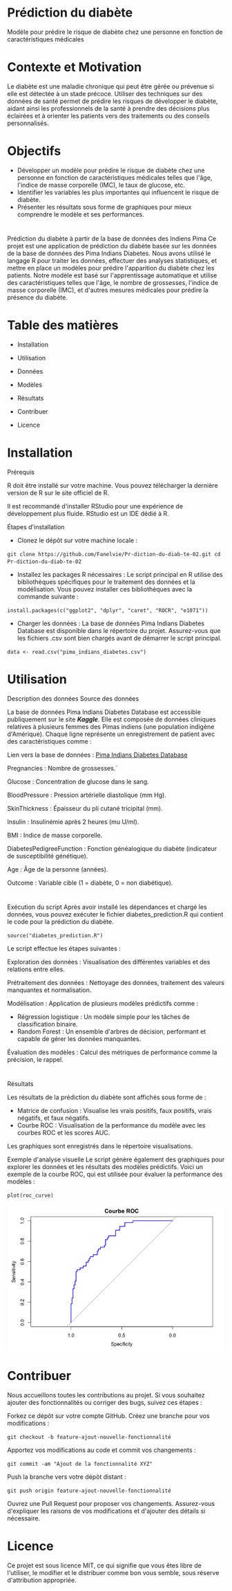 # Prédiction du diabète

Modèle pour prédire le risque de diabète chez une personne en fonction de caractéristiques médicales

# Contexte et Motivation

Le diabète est une maladie chronique qui peut être gérée ou prévenue si elle est détectée à un stade précoce. Utiliser des techniques sur des données de santé permet de prédire les risques de développer le diabète, aidant ainsi les professionnels de la santé à prendre des décisions plus éclairées et à orienter les patients vers des traitements ou des conseils personnalisés.


# Objectifs


- Développer un modèle pour prédire le risque de diabète chez une personne en fonction de caractéristiques médicales telles que l'âge, l'indice de masse corporelle (IMC), le taux de glucose, etc.
- Identifier les variables les plus importantes qui influencent le risque de diabète.
- Présenter les résultats sous forme de graphiques pour mieux comprendre le modèle et ses performances.

# 
Prédiction du diabète à partir de la base de données des Indiens Pima
Ce projet est une application de prédiction du diabète basée sur les données de la base de données des Pima Indians Diabetes. Nous avons utilisé le langage R pour traiter les données, effectuer des analyses statistiques, et mettre en place un modèles pour prédire l'apparition du diabète chez les patients. Notre modèle est basé sur l'apprentissage automatique et utilise des caractéristiques telles que l'âge, le nombre de grossesses, l'indice de masse corporelle (IMC), et d'autres mesures médicales pour prédire la présence du diabète.

# Table des matières

- Installation

- Utilisation

- Données

- Modèles 

- Résultats

- Contribuer

- Licence

# Installation

Prérequis

R doit être installé sur votre machine. Vous pouvez télécharger la dernière version de R sur le site officiel de R.

Il est recommandé d'installer RStudio pour une expérience de développement plus fluide. RStudio est un IDE dédié à R.


Étapes d'installation

- Clonez le dépôt sur votre machine locale :

`git clone https://github.com/Fanelvie/Pr-diction-du-diab-te-02.git
cd Pr-diction-du-diab-te-02`


- Installez les packages R nécessaires :
Le script principal en R utilise des bibliothèques spécifiques pour le traitement des données et la modélisation. Vous pouvez installer ces bibliothèques avec la commande suivante :

`install.packages(c("ggplot2", "dplyr", "caret", "ROCR", "e1071"))`


- Charger les données :
La base de données Pima Indians Diabetes Database est disponible dans le répertoire du projet. Assurez-vous que les fichiers .csv sont bien chargés avant de démarrer le script principal.

`data <- read.csv("pima_indians_diabetes.csv")`


# Utilisation


Description des données
Source des données

La base de données Pima Indians Diabetes Database est accessible publiquement sur le site ***Kaggle***. Elle est composée de données cliniques relatives à plusieurs femmes des Pimas indiens (une population indigène d'Amérique). Chaque ligne représente un enregistrement de patient avec des caractéristiques comme :

Lien vers la base de données : [Pima Indians Diabetes Database](https://www.kaggle.com/datasets/uciml/pima-indians-diabetes-database)


Pregnancies : Nombre de grossesses.`


Glucose : Concentration de glucose dans le sang.


BloodPressure : Pression artérielle diastolique (mm Hg).


SkinThickness : Épaisseur du pli cutané tricipital (mm).


Insulin : Insulinémie après 2 heures (mu U/ml).


BMI : Indice de masse corporelle.


DiabetesPedigreeFunction : Fonction généalogique du diabète (indicateur de susceptibilité génétique).


Age : Âge de la personne (années).


Outcome : Variable cible (1 = diabète, 0 = non diabétique).


#

Exécution du script
Après avoir installé les dépendances et chargé les données, vous pouvez exécuter le fichier diabetes_prediction.R qui contient le code pour la prédiction du diabète.

`source("diabetes_prediction.R")`

Le script effectue les étapes suivantes :

Exploration des données : Visualisation des différentes variables et des relations entre elles.

Prétraitement des données : Nettoyage des données, traitement des valeurs manquantes et normalisation.

Modélisation : Application de plusieurs modèles prédictifs comme :


- Régression logistique : Un modèle simple pour les tâches de classification binaire.
- Random Forest : Un ensemble d'arbres de décision, performant et capable de gérer les données manquantes.

Évaluation des modèles : Calcul des métriques de performance comme la précision, le rappel.

#
Résultats

Les résultats de la prédiction du diabète sont affichés sous forme de :

- Matrice de confusion : Visualise les vrais positifs, faux positifs, vrais négatifs, et faux négatifs.
- Courbe ROC : Visualisation de la performance du modèle avec les courbes ROC et les scores AUC.

Les graphiques sont enregistrés dans le répertoire visualisations.

Exemple d'analyse visuelle
Le script génère également des graphiques pour explorer les données et les résultats des modèles prédictifs. Voici un exemple de la courbe ROC, qui est utilisée pour évaluer la performance des modèles :

`plot(roc_curve)`


![performance des modèles](https://github.com/Fanelvie/Pr-diction-du-diab-te-02/blob/69a77906a8d03902c40a46cd1f576beb0b65af75/visualisations/Rplot-Roc.png?raw=true)



# Contribuer

Nous accueillons toutes les contributions au projet. Si vous souhaitez ajouter des fonctionnalités ou corriger des bugs, suivez ces étapes :

Forkez ce dépôt sur votre compte GitHub.
Créez une branche pour vos modifications :

`git checkout -b feature-ajout-nouvelle-fonctionnalité`

Apportez vos modifications au code et commit vos changements :

`git commit -am "Ajout de la fonctionnalité XYZ"`

Push la branche vers votre dépôt distant :

`git push origin feature-ajout-nouvelle-fonctionnalité`

Ouvrez une Pull Request pour proposer vos changements. Assurez-vous d'expliquer les raisons de vos modifications et d'ajouter des détails si nécessaire.

# Licence

Ce projet est sous licence MIT, ce qui signifie que vous êtes libre de l'utiliser, le modifier et le distribuer comme bon vous semble, sous réserve d'attribution appropriée. 

